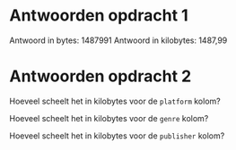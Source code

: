 # Antwoorden opdracht 1

Antwoord in bytes:
1487991
Antwoord in kilobytes:
1487,99
# Antwoorden opdracht 2

Hoeveel scheelt het in kilobytes voor de `platform` kolom?

Hoeveel scheelt het in kilobytes voor de `genre` kolom?

Hoeveel scheelt het in kilobytes voor de `publisher` kolom?